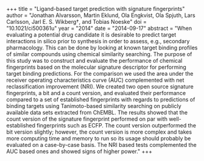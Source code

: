 +++
title = "Ligand-based target prediction with signature fingerprints"
author = "Jonathan Alvarsson, Martin Eklund, Ola Engkvist, Ola Spjuth, Lars Carlsson, Jarl E. S. Wikberg†, and Tobias Noeske"
doi = "10.1021/ci500361u"
year = "2014"
date = "2014-09-17"
abstract = "When evaluating a potential drug candidate it is desirable to predict target interactions in silico prior to synthesis in order to assess, e.g., secondary pharmacology. This can be done by looking at known target binding profiles of similar compounds using chemical similarity searching. The purpose of this study was to construct and evaluate the performance of chemical fingerprints based on the molecular signature descriptor for performing target binding predictions. For the comparison we used the area under the receiver operating characteristics curve (AUC) complemented with net reclassification improvement (NRI). We created two open source signature fingerprints, a bit and a count version, and evaluated their performance compared to a set of established fingerprints with regards to predictions of binding targets using Tanimoto-based similarity searching on publicly available data sets extracted from ChEMBL. The results showed that the count version of the signature fingerprint performed on par with well-established fingerprints such as ECFP. The count version outperformed the bit version slightly; however, the count version is more complex and takes more computing time and memory to run so its usage should probably be evaluated on a case-by-case basis. The NRI based tests complemented the AUC based ones and showed signs of higher power."
+++

